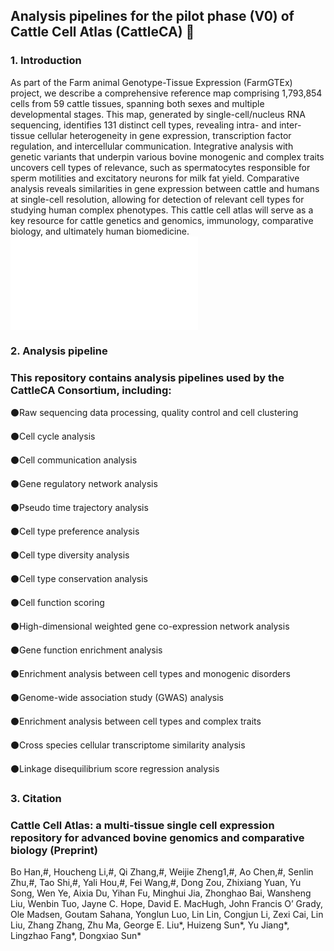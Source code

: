 ## Analysis pipelines for the pilot phase (V0) of Cattle Cell Atlas (CattleCA) 🐄

### **1. Introduction**

As part of the Farm animal Genotype-Tissue Expression (FarmGTEx) project, we describe a comprehensive reference map comprising 1,793,854 cells from 59 cattle tissues, spanning both sexes and multiple developmental stages. This map, generated by single-cell/nucleus RNA sequencing, identifies 131 distinct cell types, revealing intra- and inter-tissue cellular heterogeneity in gene expression, transcription factor regulation, and intercellular communication. Integrative analysis with genetic variants that underpin various bovine monogenic and complex traits uncovers cell types of relevance, such as spermatocytes responsible for sperm motilities and excitatory neurons for milk fat yield. Comparative analysis reveals similarities in gene expression between cattle and humans at single-cell resolution, allowing for detection of relevant cell types for studying human complex phenotypes. This cattle cell atlas will serve as a key resource for cattle genetics and genomics, immunology, comparative biology, and ultimately human biomedicine.
![image](/../main/Image/Figure%201.pdf)

### **2. Analysis pipeline**

### This repository contains analysis pipelines used by the CattleCA Consortium, including:

:black_circle:Raw sequencing data processing, quality control and cell clustering

:black_circle:Cell cycle analysis

:black_circle:Cell communication analysis

:black_circle:Gene regulatory network analysis

:black_circle:Pseudo time trajectory analysis

:black_circle:Cell type preference analysis

:black_circle:Cell type diversity analysis

:black_circle:Cell type conservation analysis

:black_circle:Cell function scoring

:black_circle:High-dimensional weighted gene co-expression network analysis

:black_circle:Gene function enrichment analysis

:black_circle:Enrichment analysis between cell types and monogenic disorders

:black_circle:Genome-wide association study (GWAS) analysis

:black_circle:Enrichment analysis between cell types and complex traits

:black_circle:Cross species cellular transcriptome similarity analysis

:black_circle:Linkage disequilibrium score regression analysis

### **3. Citation**

### Cattle Cell Atlas: a multi-tissue single cell expression repository for advanced bovine genomics and comparative biology (Preprint)
Bo Han,#, Houcheng Li,#, Qi Zhang,#, Weijie Zheng1,#, Ao Chen,#, Senlin Zhu,#, Tao Shi,#, Yali Hou,#, Fei Wang,#, Dong Zou, Zhixiang Yuan, Yu Song, Wen Ye, Aixia Du, Yihan Fu, Minghui Jia, Zhonghao Bai, Wansheng Liu, Wenbin Tuo, Jayne C. Hope, David E. MacHugh, John Francis O’ Grady, Ole Madsen, Goutam Sahana, Yonglun Luo, Lin Lin, Congjun Li, Zexi Cai, Lin Liu, Zhang Zhang, Zhu Ma, George E. Liu*, Huizeng Sun*, Yu Jiang*, Lingzhao Fang*, Dongxiao Sun* 

